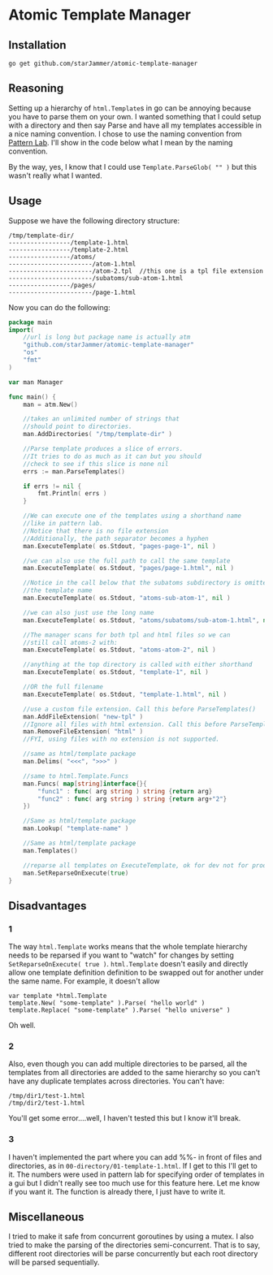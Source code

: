 # Atomic Template Manager

## Installation

`go get github.com/starJammer/atomic-template-manager`

## Reasoning

Setting up a hierarchy of `html.Template`s in go can be annoying because you have to 
parse them on your own. I wanted something that I could setup with a directory and then
say Parse and have all my templates accessible in a nice naming convention. I chose
to use the naming convention from [Pattern Lab](http://patternlab.io/docs/pattern-including.html).
I'll show in the code below what I mean by the naming convention.

By the way, yes, I know that I could use `Template.ParseGlob( "" )` but this wasn't really what
I wanted.

## Usage

Suppose we have the following directory structure:

    /tmp/template-dir/
    -----------------/template-1.html
    -----------------/template-2.html
    -----------------/atoms/
    -----------------------/atom-1.html
    -----------------------/atom-2.tpl  //this one is a tpl file extension
    -----------------------/subatoms/sub-atom-1.html
    -----------------/pages/
    -----------------------/page-1.html

Now you can do the following:

```go
package main
import(
    //url is long but package name is actually atm
    "github.com/starJammer/atomic-template-manager" 
    "os"
    "fmt"
)

var man Manager

func main() {
    man = atm.New()

    //takes an unlimited number of strings that
    //should point to directories.
    man.AddDirectories( "/tmp/template-dir" )

    //Parse template produces a slice of errors. 
    //It tries to do as much as it can but you should
    //check to see if this slice is none nil
    errs := man.ParseTemplates()

	if errs != nil {
		fmt.Println( errs )
	}

    //We can execute one of the templates using a shorthand name
    //like in pattern lab.
    //Notice that there is no file extension
    //Additionally, the path separator becomes a hyphen
    man.ExecuteTemplate( os.Stdout, "pages-page-1", nil )

    //we can also use the full path to call the same template
    man.ExecuteTemplate( os.Stdout, "pages/page-1.html", nil )

    //Notice in the call below that the subatoms subdirectory is omitted from
    //the template name
    man.ExecuteTemplate( os.Stdout, "atoms-sub-atom-1", nil )

    //we can also just use the long name
    man.ExecuteTemplate( os.Stdout, "atoms/subatoms/sub-atom-1.html", nil )

    //The manager scans for both tpl and html files so we can
    //still call atoms-2 with:
    man.ExecuteTemplate( os.Stdout, "atoms-atom-2", nil )

    //anything at the top directory is called with either shorthand
    man.ExecuteTemplate( os.Stdout, "template-1", nil )

    //OR the full filename
    man.ExecuteTemplate( os.Stdout, "template-1.html", nil )

    //use a custom file extension. Call this before ParseTemplates()
    man.AddFileExtension( "new-tpl" )
    //Ignore all files with html extension. Call this before ParseTemplates()
    man.RemoveFileExtension( "html" )
    //FYI, using files with no extension is not supported.

    //same as html/template package
    man.Delims( "<<<", ">>>" )

    //same to html.Template.Funcs
    man.Funcs( map[string]interface{}{
        "func1" : func( arg string ) string {return arg}
        "func2" : func( arg string ) string {return arg+"2"}
    })

    //Same as html/template package
    man.Lookup( "template-name" )

    //Same as html/template package
    man.Templates()

    //reparse all templates on ExecuteTemplate, ok for dev not for prod
    man.SetReparseOnExecute(true)
}
```

## Disadvantages

### 1 
The way `html.Template` works means that the whole template hierarchy needs to be 
reparsed if you want to "watch" for changes by setting `SetReparseOnExecute( true )`.
`html.Template` doesn't easily and directly allow one template definition
definition to be swapped out for another under the same name. For example, it doesn't
allow 

    var template *html.Template
    template.New( "some-template" ).Parse( "hello world" )
    template.Replace( "some-template" ).Parse( "hello universe" )

Oh well.

### 2
Also, even though you can add multiple directories to be parsed, all the templates 
from all directories are added to the same hierarchy so you can't have any duplicate
templates across directories. You can't have:

    /tmp/dir1/test-1.html
    /tmp/dir2/test-1.html

You'll get some error....well, I haven't tested this but I know it'll break.

### 3
I haven't implemented the part where you can add %%- in front of files and directories,
as in `00-directory/01-template-1.html`. If I get to this I'll get to it. The numbers
were used in pattern lab for specifying order of templates in a gui but I didn't really see
too much use for this feature here. Let me know if you want it. The function is already
there, I just have to write it.

## Miscellaneous

I tried to make it safe from concurrent goroutines by using a mutex. I also tried
to make the parsing of the directories semi-concurrent. That is to say, different root
directories will be parse concurrently but each root directory will be parsed
sequentially.
